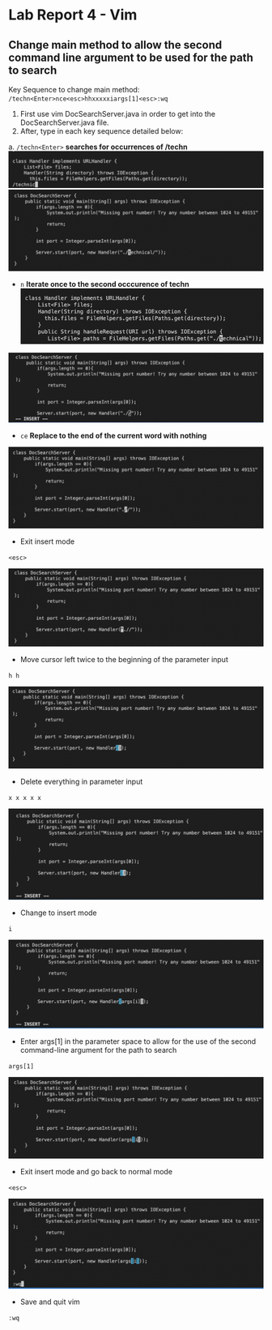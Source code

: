 # Lab Report 4 - Vim
## Change main method to allow the second command line argument to be used for the path to search

Key Sequence to change main method:
`/techn<Enter>nce<esc>hhxxxxxiargs[1]<esc>:wq`

1. First use vim DocSearchServer.java in order to get into the DocSearchServer.java file.
2. After, type in each key sequence detailed below:

 a. `/techn<Enter>` **searches for occurrences of /techn**
 ![Step1](Lab4-img/Lab4.1.png)
 ![Step1.1](Lab4-img/Lab4.1.1.png) 

- `n` **Iterate once to the second occcurence of techn**
 ![Step2](Lab4-img/Lab4.2.png)

 ![Step3](Lab4-img/Lab4.3.png)
* `ce` **Replace to the end of the current word with nothing**



 ![Step4](Lab4-img/Lab4.4.png)
* Exit insert mode

`<esc>`

 ![Step5](Lab4-img/Lab4.5.png)
* Move cursor left twice to the beginning of the parameter input

`h h`

 ![Step6](Lab4-img/Lab4.6.png)
* Delete everything in parameter input

`x x x x x`

 ![Step7](Lab4-img/Lab4.7.png)
* Change to insert mode

`i`

 ![Step8](Lab4-img/Lab4.8.png)
* Enter args[1] in the parameter space to allow for the use of the second command-line argument for the path to search

`args[1]`

 ![Step9](Lab4-img/Lab4.9.png)
* Exit insert mode and go back to normal mode

`<esc>`

 ![Step10](Lab4-img/Lab4.10.png)
* Save and quit vim

`:wq`